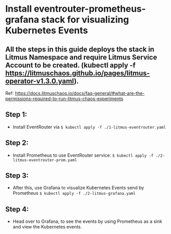 
# Install eventrouter-prometheus-grafana stack for visualizing Kubernetes Events

## All the steps in this guide deploys the stack in Litmus Namespace and require Litmus Service Account to be created. (kubectl apply -f https://litmuschaos.github.io/pages/litmus-operator-v1.3.0.yaml). 
Ref: https://docs.litmuschaos.io/docs/faq-general/#what-are-the-permissions-required-to-run-litmus-chaos-experiments


## Step 1:

- Install EventRouter via 
    `$ kubectl apply -f ./1-litmus-eventrouter.yaml`

## Step 2:

- Install Prometheus to use EventRouter service:
    `$ kubectl apply -f ./2-litmus-eventrouter-prom.yaml`

## Step 3:

- After this, use Grafana to visualize Kubernetes Events send by Prometheus
    `$ kubectl apply -f ./2-litmus-grafana.yaml`

## Step 4:

- Head over to Grafana, to see the events by using Prometheus as a sink and view the Kubernetes events.